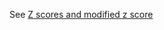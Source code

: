 See [Z scores and modified z score](http://www.itl.nist.gov/div898/handbook/eda/section3/eda35h.htm)
